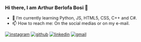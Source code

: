 ### Hi there, I am Arthur Berlofa Bosi 👋

- 🌱 I’m currently learning Python, JS, HTML5, CSS, C++ and C#.
- 📫 How to reach me: On the social medias or on my e-mail.

[![instagram](https://img.shields.io/badge/Instagram-E4405F?style=for-the-badge&logo=instagram&logoColor=white)](https://www.instagram.com/berloffabosi/)
[![github](https://img.shields.io/badge/GitHub-100000?style=for-the-badge&logo=github&logoColor=white)](https://github.com/BerlofaBosi) 
[![linkedin](https://img.shields.io/badge/LinkedIn-0077B5?style=for-the-badge&logo=linkedin&logoColor=white)](https://www.linkedin.com/in/arthur-berlofa-bosi-60b96a259/)
[![gmail](https://img.shields.io/badge/Gmail-D14836?style=for-the-badge&logo=gmail&logoColor=white)](berlofabosi.arthur@gmail.com)